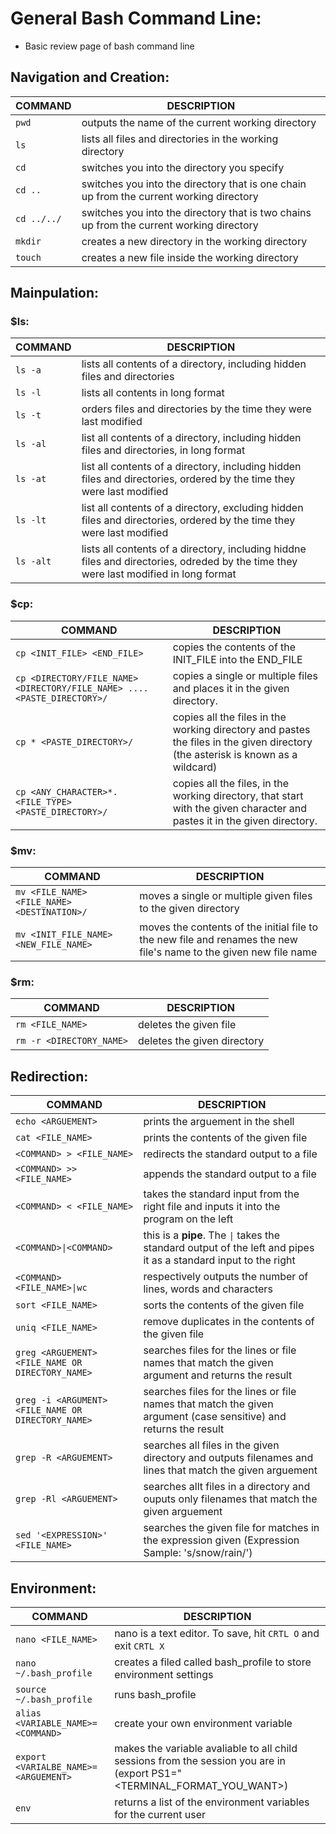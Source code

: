 

# General Bash Command Line:
- Basic review page of bash command line

## Navigation and Creation:
| COMMAND | DESCRIPTION |
| --- | ------------------------------------------------- |
| `pwd` | outputs the name of the current working directory |
| `ls` | lists all files and directories in the working directory |
| `cd` | switches you into the directory you specify |
| `cd ..` | switches you into the directory that is one chain up from the current working directory |
| `cd ../../` | switches you into the directory that is two chains up from the current working directory |
| `mkdir` | creates a new directory in the working directory |
| `touch` | creates a new file inside the working directory |

## Mainpulation:

### $ls:
| COMMAND | DESCRIPTION |
| --- | ------------------------------------------------- |
| `ls -a` | lists all contents of a directory, including hidden files and directories |
| `ls -l` | lists all contents in long format |
| `ls -t` | orders files and directories by the time they were last modified |
| `ls -al` | list all contents of a directory, including hidden files and directories, in long format |
| `ls -at` | list all contents of a directory, including hidden files and directories, ordered by the time they were last modified |
| `ls -lt` | list all contents of a directory, excluding hidden files and directories, ordered by the time they were last modified |
| `ls -alt` | lists all contents of a directory, including hiddne files and directories, odreded by the time they were last modified in long format |

### $cp:
| COMMAND | DESCRIPTION |
| --- | ------------------------------------------------- |
| `cp <INIT_FILE> <END_FILE>` | copies the contents of the INIT_FILE into the END_FILE |
| `cp <DIRECTORY/FILE_NAME> <DIRECTORY/FILE_NAME> .... <PASTE_DIRECTORY>/` | copies a single or multiple files and places it in the given directory. |
| `cp * <PASTE_DIRECTORY>/` | copies all the files in the working directory and pastes the files in the given directory (the asterisk is known as a wildcard) |
| `cp <ANY_CHARACTER>*.<FILE_TYPE> <PASTE_DIRECTORY>/`| copies all the files, in the working directory, that start with the given character and pastes it in the given directory. |

### $mv:
| COMMAND | DESCRIPTION |
| --- | ------------------------------------------------- |
| `mv <FILE_NAME> <FILE_NAME> <DESTINATION>/` | moves a single or multiple given files to the given directory |
| `mv <INIT_FILE_NAME> <NEW_FILE_NAME>` | moves the contents of the initial file to the new file and renames the new file's name to the given new file name |

### $rm:
| COMMAND | DESCRIPTION |
| --- | ------------------------------------------------- |
| `rm <FILE_NAME>` | deletes the given file |
| `rm -r <DIRECTORY_NAME>` | deletes the given directory | 

## Redirection:
| COMMAND | DESCRIPTION |
| --- | ------------------------------------------------- |
| `echo <ARGUEMENT>` | prints the arguement in the shell |
| `cat <FILE_NAME>` | prints the contents of the given file |
| `<COMMAND> > <FILE_NAME>` | redirects the standard output to a file |
| `<COMMAND> >> <FILE_NAME>` | appends the standard output to a file |
| `<COMMAND> < <FILE_NAME>` | takes the standard input from the right file and inputs it into the program on the left |
| `<COMMAND>`<code>&#124;</code>`<COMMAND>` | this is a **pipe**. The <code>&#124;</code> takes the standard output of the left and pipes it as a standard input to the right |
| `<COMMAND> <FILE_NAME>`<code>&#124;</code>`wc` | respectively outputs the number of lines, words and characters |
| `sort <FILE_NAME>` | sorts the contents of the given file |
| `uniq <FILE_NAME>` | remove duplicates in the contents of the given file |
| `greg <ARGUEMENT> <FILE_NAME OR DIRECTORY_NAME>` | searches files for the lines or file names that match the given argument and returns the result |
| `greg -i <ARGUMENT> <FILE_NAME OR DIRECTORY_NAME>` | searches files for the lines or file names that match the given argument (case sensitive) and returns the result |
| `grep -R <ARGUEMENT>` | searches all files in the given directory and outputs filenames and lines that match the given arguement |
| `grep -Rl <ARGUEMENT>` | searches allt files in a directory and ouputs only filenames that match the given arguement |
| `sed '<EXPRESSION>' <FILE_NAME>` | searches the given file for matches in the expression given (Expression Sample: 's/snow/rain/') |

## Environment:
| COMMAND | DESCRIPTION |
| --- | ------------------------------------------------- |
| `nano <FILE_NAME>` | nano is a text editor. To save, hit `CRTL O` and exit `CRTL X` |
| `nano ~/.bash_profile` | creates a filed called bash_profile to store environment settings |
| `source ~/.bash_profile` | runs bash_profile |
| `alias <VARIABLE_NAME>=<COMMAND>` | create your own environment variable |
| `export <VARIALBE_NAME>=<ARGUEMENT>` | makes the variable avaliable to all child sessions from the session you are in (export PS1="<TERMINAL_FORMAT_YOU_WANT>)|
| `env` | returns a list of the environment variables for the current user |
